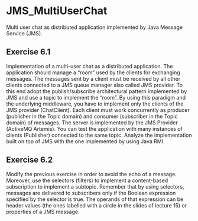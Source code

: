 # JMS_MultiUserChat
Multi user chat as distributed application implemented by Java Message Service (JMS).

## Exercise 6.1
Implementation of a multi-user chat as a distributed application. The application should manage a “room” used by the clients for exchanging messages. The messages sent by a client must be received by all other clients connected to a JMS queue manager also called JMS provider. To this end adopt the publish/subscribe architectural pattern implemented by JMS and use a topic to implement the “room”. By using this paradigm and the underlying middleware, you have to implement only the clients of the JMS provider (ChatClient). Each client must work concurrently as producer (publisher in the Topic domain) and consumer (subscriber in the Topic domain) of messages. The server is implemented by the JMS Provider (ActiveMQ Artemis). You can test the application with many instances of clients (Publisher) connected to the same topic. Analyze the implementation built on top of JMS with the one implemented by using Java RMI.

## Exercise 6.2
Modify the previous exercise in order to avoid the echo of a message. Moreover, use the selectors (filters) to implement a content-based subscription to implement a subtopic. Remember that by using selectors, messages are delivered to subscribers only if the Boolean expression specified by the selector is true. The operands of that expression can be header values (the ones labelled with a circle in the slides of lecture 15) or properties of a JMS message.
